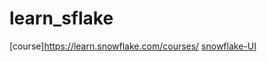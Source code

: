 # learn_sflake

[course]https://learn.snowflake.com/courses/
[snowflake-UI](https://app.snowflake.com/uaibrlp/fqb91350/#/homepage)